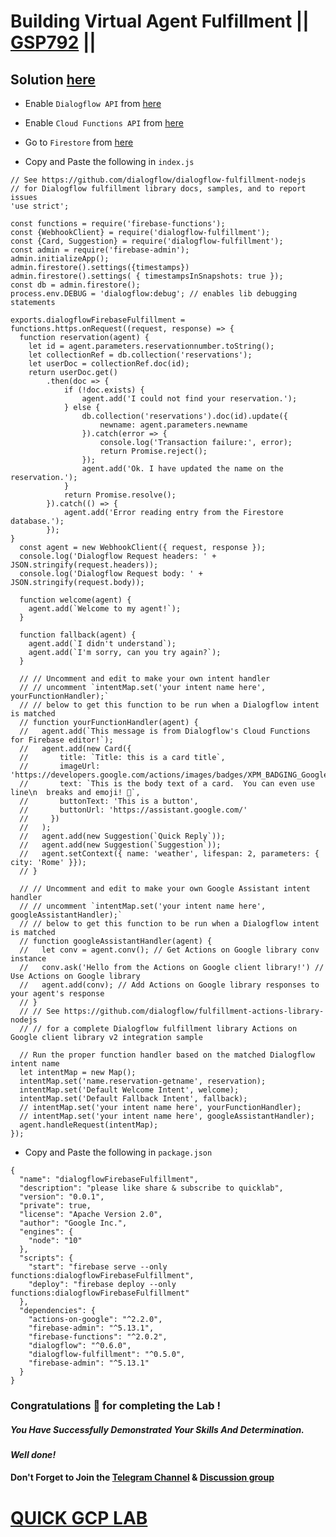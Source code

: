 # Building Virtual Agent Fulfillment || [GSP792](https://www.cloudskillsboost.google/focuses/12039?parent=catalog) ||

## Solution [here](https://youtu.be/Tl08w_3VaQU)

* Enable `Dialogflow API` from [here](https://console.cloud.google.com/marketplace/product/google/dialogflow.googleapis.com?)

* Enable `Cloud Functions API` from [here](https://console.cloud.google.com/marketplace/product/google/cloudfunctions.googleapis.com?)

* Go to `Firestore` from [here](https://console.cloud.google.com/firestore?)

* Copy and Paste the following in `index.js`

```
// See https://github.com/dialogflow/dialogflow-fulfillment-nodejs
// for Dialogflow fulfillment library docs, samples, and to report issues
'use strict';
 
const functions = require('firebase-functions');
const {WebhookClient} = require('dialogflow-fulfillment');
const {Card, Suggestion} = require('dialogflow-fulfillment');
const admin = require('firebase-admin');
admin.initializeApp();
admin.firestore().settings({timestamps})
admin.firestore().settings( { timestampsInSnapshots: true });
const db = admin.firestore();
process.env.DEBUG = 'dialogflow:debug'; // enables lib debugging statements
 
exports.dialogflowFirebaseFulfillment = functions.https.onRequest((request, response) => {
  function reservation(agent) {
	let id = agent.parameters.reservationnumber.toString();
	let collectionRef = db.collection('reservations');
	let userDoc = collectionRef.doc(id);
	return userDoc.get()
		.then(doc => {
			if (!doc.exists) {
				agent.add('I could not find your reservation.');
			} else {
				db.collection('reservations').doc(id).update({
					newname: agent.parameters.newname
				}).catch(error => {
					console.log('Transaction failure:', error);
					return Promise.reject();
				});
				agent.add('Ok. I have updated the name on the reservation.');
			}
			return Promise.resolve();
		}).catch(() => {
			agent.add('Error reading entry from the Firestore database.');
		});
}
  const agent = new WebhookClient({ request, response });
  console.log('Dialogflow Request headers: ' + JSON.stringify(request.headers));
  console.log('Dialogflow Request body: ' + JSON.stringify(request.body));
 
  function welcome(agent) {
    agent.add(`Welcome to my agent!`);
  }
 
  function fallback(agent) {
    agent.add(`I didn't understand`);
    agent.add(`I'm sorry, can you try again?`);
  }

  // // Uncomment and edit to make your own intent handler
  // // uncomment `intentMap.set('your intent name here', yourFunctionHandler);`
  // // below to get this function to be run when a Dialogflow intent is matched
  // function yourFunctionHandler(agent) {
  //   agent.add(`This message is from Dialogflow's Cloud Functions for Firebase editor!`);
  //   agent.add(new Card({
  //       title: `Title: this is a card title`,
  //       imageUrl: 'https://developers.google.com/actions/images/badges/XPM_BADGING_GoogleAssistant_VER.png',
  //       text: `This is the body text of a card.  You can even use line\n  breaks and emoji! 💁`,
  //       buttonText: 'This is a button',
  //       buttonUrl: 'https://assistant.google.com/'
  //     })
  //   );
  //   agent.add(new Suggestion(`Quick Reply`));
  //   agent.add(new Suggestion(`Suggestion`));
  //   agent.setContext({ name: 'weather', lifespan: 2, parameters: { city: 'Rome' }});
  // }

  // // Uncomment and edit to make your own Google Assistant intent handler
  // // uncomment `intentMap.set('your intent name here', googleAssistantHandler);`
  // // below to get this function to be run when a Dialogflow intent is matched
  // function googleAssistantHandler(agent) {
  //   let conv = agent.conv(); // Get Actions on Google library conv instance
  //   conv.ask('Hello from the Actions on Google client library!') // Use Actions on Google library
  //   agent.add(conv); // Add Actions on Google library responses to your agent's response
  // }
  // // See https://github.com/dialogflow/fulfillment-actions-library-nodejs
  // // for a complete Dialogflow fulfillment library Actions on Google client library v2 integration sample

  // Run the proper function handler based on the matched Dialogflow intent name
  let intentMap = new Map();
  intentMap.set('name.reservation-getname', reservation);
  intentMap.set('Default Welcome Intent', welcome);
  intentMap.set('Default Fallback Intent', fallback);
  // intentMap.set('your intent name here', yourFunctionHandler);
  // intentMap.set('your intent name here', googleAssistantHandler);
  agent.handleRequest(intentMap);
});
```

* Copy and Paste the following in `package.json`

```
{
  "name": "dialogflowFirebaseFulfillment",
  "description": "please like share & subscribe to quicklab",
  "version": "0.0.1",
  "private": true,
  "license": "Apache Version 2.0",
  "author": "Google Inc.",
  "engines": {
    "node": "10"
  },
  "scripts": {
    "start": "firebase serve --only functions:dialogflowFirebaseFulfillment",
    "deploy": "firebase deploy --only functions:dialogflowFirebaseFulfillment"
  },
  "dependencies": {
    "actions-on-google": "^2.2.0",
    "firebase-admin": "^5.13.1",
    "firebase-functions": "^2.0.2",
    "dialogflow": "^0.6.0",
    "dialogflow-fulfillment": "^0.5.0",
    "firebase-admin": "^5.13.1"
  }
}
```

### Congratulations 🎉 for completing the Lab !

##### *You Have Successfully Demonstrated Your Skills And Determination.*

#### *Well done!*

#### Don't Forget to Join the [Telegram Channel](https://t.me/quickgcplab) & [Discussion group](https://t.me/quickgcplabchats)

# [QUICK GCP LAB](https://www.youtube.com/@quickgcplab)
